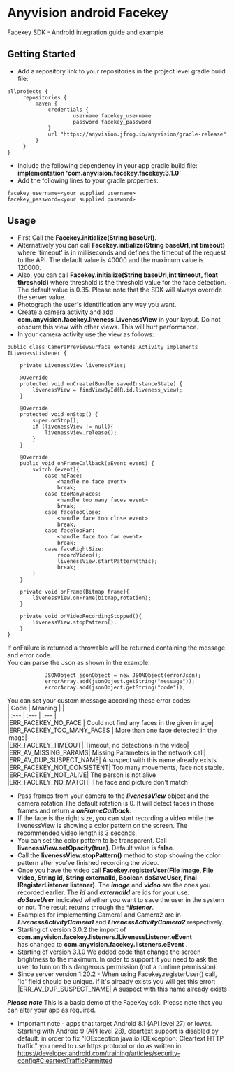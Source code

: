 
# Anyvision android Facekey  
  
Facekey SDK - Android integration guide and example  
  
  
## Getting Started  
  
* Add a repository link to your repositories in the project level gradle build file:  
```  
allprojects {  
     repositories {  
         maven {  
             credentials {  
                     username facekey_username  
                     password facekey_password  
             }  
             url "https://anyvision.jfrog.io/anyvision/gradle-release"  
         }  
     }  
}  
```  
* Include the following dependency in your app gradle build file: **implementation 'com.anyvision.facekey.facekey:3.1.0'**  
* Add the following lines to your gradle.properties:  
```  
facekey_username=<your supplied username>  
facekey_password=<your supplied password>  
```  
## Usage  
* First Call the **Facekey.initialize(String baseUrl)**.  
* Alternatively you can call  **Facekey.initialize(String baseUrl,int timeout)** where 'timeout' is in milliseconds and defines the timeout of the request to the API. The default value is 40000 and the maximum value is 120000.  
* Also, you can call  **Facekey.initialize(String baseUrl,int timeout, float threshold)**
   where threshold is the threshold value for the face detection. The default value is 0.35. Please note that the SDK will always override the server value.
* Photograph the user's identification any way you want.  
* Create a camera activity and add **com.anyvision.facekey.liveness.LivenessView** in your layout. Do not obscure this view with other views. This will hurt performance.  
* In your camera activity use the view as follows:  
```  
public class CameraPreviewSurface extends Activity implements ILivenessListener {  
  
    private LivenessView livenessVies;  
   
    @Override  
    protected void onCreate(Bundle savedInstanceState) {  
        livenessView = findViewById(R.id.liveness_view);  
    }  
      
    @Override  
    protected void onStop() {  
        super.onStop();  
        if (livenessView != null){  
            livenessView.release();  
        }  
    }  
      
    @Override  
    public void onFrameCallback(eEvent event) {  
        switch (event){  
            case noFace:  
                <handle no face event>  
                break;  
            case tooManyFaces:  
                <handle too many faces event>  
                break;  
            case faceTooClose:  
                <handle face too close event>  
                break;  
            case faceTooFar:  
                <handle face too far event>  
                break;  
            case faceRightSize:  
                recordVideo();  
                livenessView.startPattern(this);  
                break;  
        }  
    }  
      
    private void onFrame(Bitmap frame){  
        livenessView.onFrame(bitmap,rotation);  
    }  
      
    private void onVideoRecordingStopped(){  
        livenessView.stopPattern();  
    }  
}  
```  
If onFailure is returned a throwable will be returned containing the message and error code.  
You can parse the Json as shown in the example:  
```  
            JSONObject jsonObject = new JSONObject(errorJson);  
            errorArray.add(jsonObject.getString("message"));  
            errorArray.add(jsonObject.getString("code"));  
```              
You can set your custom message according these error codes:  
| Code | Meaning |  |  
| :---         |     :---     |         :--- |  
|ERR_FACEKEY_NO_FACE |   Could not find any faces in the given image|  
|ERR_FACEKEY_TOO_MANY_FACES |  More than one face detected in the image|  
|ERR_FACEKEY_TIMEOUT|  Timeout, no detections in the video|  
|ERR_AV_MISSING_PARAMS|    Missing Parameters in the network call|  
|ERR_AV_DUP_SUSPECT_NAME|  A suspect with this name already exists  
|ERR_FACEKEY_NOT_CONSISTENT|   Too many movements, face not stable.  
|ERR_FACEKEY_NOT_ALIVE|         The person is not alive  
|ERR_FACEKEY_NO_MATCH|    The face and picture don't match  
  
  
* Pass frames from your camera to the ***livenessView*** object and the camera rotation.The default rotation is 0. It will detect faces in those frames and return a ***onFrameCallback***.  
* If the face is the right size, you can start recording a video while the livenessView is showing a color pattern on the screen. The recommended video length is 3 seconds.  
* You can set the color pattern to be transparent. Call **livenessView.setOpacity(true)**. Default value is **false**. 
* Call the **livenessView.stopPattern()** method to stop showing the color pattern after you've finished recording the video.  
* Once you have the video call **Facekey.registerUser(File image, File video, String id, String externalId, Boolean doSaveUser, final IRegisterListener listener)**. The ***image*** and ***video*** are the ones you recorded earlier. The ***id*** and ***externalId*** are ids for your use. ***doSaveUser*** indicated whether you want to save the user in the system or not. The result returns through the ****listener***.  
* Examples for implementing Camera1 and Camera2 are in ***LivenessActivityCamera1*** and ***LivenessActivityCamera2*** respectively.  
* Starting of version 3.0.2 the import of **com.anyvision.facekey.listeners.ILivenessListener.eEvent**  
has changed to **com.anyvision.facekey.listeners.eEvent** .  
* Starting of version 3.1.0 We added code that change the screen brightness  to the maximum. In order to support it you need to ask the user to turn on this dangerous permission (not a runtime permission).  
* Since server version 1.20.2 - When using Facekey.registerUser() call, 'id' field should be unique. if it's already exists you will get this error:
|ERR_AV_DUP_SUSPECT_NAME|  A suspect with this name already exists  
  
***Please note*** This is a basic demo of the FaceKey sdk. Please note that you can alter your app as required.

* Important note - apps that target Android 8.1 (API level 27) or lower. Starting with Android 9 (API level 28), cleartext support is disabled by default.
in order to fix "IOException java.io.IOException: Cleartext HTTP traffic" you need to use https protocol or do as written in: https://developer.android.com/training/articles/security-config#CleartextTrafficPermitted